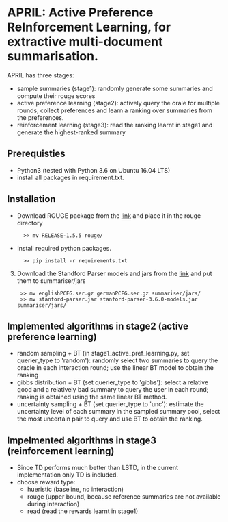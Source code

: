 # APRIL: Active Preference ReInforcement Learning, for extractive multi-document summarisation.

APRIL has three stages:
* sample summaries (stage1): randomly generate some summaries and compute their rouge scores
* active preference learning (stage2): actively query the orale for multiple rounds, collect preferences and learn a ranking over summaries from the preferences.
* reinforcement learning (stage3): read the ranking learnt in stage1 and generate the highest-ranked summary


## Prerequisties
* Python3 (tested with Python 3.6 on Ubuntu 16.04 LTS)
* install all packages in requirement.txt.

## Installation
* Download ROUGE package from the [link](https://www.isi.edu/licensed-sw/see/rouge/) and place it in the rouge directory

        >> mv RELEASE-1.5.5 rouge/


* Install required python packages.

        >> pip install -r requirements.txt

3. Download the Standford Parser models and jars from the [link](https://nlp.stanford.edu/software/lex-parser.shtml)
and put them to summariser/jars

		>> mv englishPCFG.ser.gz germanPCFG.ser.gz summariser/jars/
		>> mv stanford-parser.jar stanford-parser-3.6.0-models.jar summariser/jars/

## Implemented algorithms in stage2 (active preference learning)
* random sampling + BT (in stage1_active_pref_learning.py, set querier_type to 'random'): randomly select two summaries to query the oracle in each interaction round; use the linear BT model to obtain the ranking
* gibbs distribution + BT (set querier_type to 'gibbs'): select a relative good and a relatively bad summary to query the user in each round; ranking is obtained using the same linear BT method.
* uncertainty sampling + BT (set querier_type to 'unc'): estimate the uncertainty level of each summary in the sampled summary pool, select the most uncertain pair to query and use BT to obtain the ranking.

## Impelmented algorithms in stage3 (reinforcement learning)
* Since TD performs much better than LSTD, in the current implementation only TD is included. 
* choose reward type: 
    * hueristic (baseline, no interaction)
    * rouge (upper bound, because reference summaries are not available during interaction)
    * read (read the rewards learnt in stage1)




